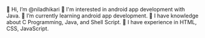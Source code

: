 👋 Hi, I’m @niladhikari
👀 I'm interested in android app development with Java.
🌱 I’m currently learning android app development.
🙇 I have knowledge about C Programming, Java, and Shell Script.
💞️ I have experience in HTML, CSS, JavaScript.
